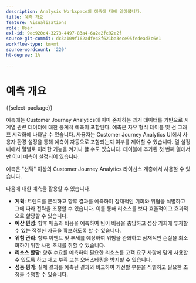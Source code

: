 ```yaml
---
description: Analysis Workspace의 예측에 대해 알아봅니다.
title: 예측 개요
feature: Visualizations
role: User
exl-id: 9ec920c4-3273-4497-83a4-6a2e2fc92e2f
source-git-commit: dc3a109f162adfe48f621ba3ece95fedead3c6e1
workflow-type: tm+mt
source-wordcount: '220'
ht-degree: 1%

---
```


# 예측 개요

{{select-package}}

예측에는 Customer Journey Analytics에 이미 존재하는 과거 데이터를 기반으로 시계열 관련 데이터에 대한 통계적 예측이 포함된다. 예측은 자유 형식 테이블 및 선 그래프 시각화에 나타날 수 있습니다. 사용자는 Customer Journey Analytics UI에서 사용자 환경 설정을 통해 예측이 자동으로 포함되는지 여부를 제어할 수 있습니다. 열 설정 내에서 열별로 이러한 기능을 켜거나 끌 수도 있습니다. 테이블에 추가된 첫 번째 열에서만 이미 예측이 설정되어 있습니다.

예측은 &quot;선택&quot; 이상의 Customer Journey Analytics 라이선스 계층에서 사용할 수 있습니다.

다음에 대한 예측을 활용할 수 있습니다.

* **계획**: 트렌드를 분석하고 향후 결과를 예측하여 잠재적인 기회와 위협을 식별하고 그에 따라 전략을 조정할 수 있습니다. 이를 통해 리소스를 보다 효율적이고 효과적으로 할당할 수 있습니다.
* **예산 편성**: 향후 매출과 비용을 예측하여 팀이 비용을 충당하고 성장 기회에 투자할 수 있는 적절한 자금을 확보하도록 할 수 있습니다.
* **위험 관리**: 향후 이벤트 및 추세를 예상하여 위험을 완화하고 잠재적인 손실을 최소화하기 위한 사전 조치를 취할 수 있습니다.
* **리소스 할당**: 향후 수요를 예측하여 필요한 리소스를 고객 요구 사항에 맞게 사용할 수 있도록 하고 재고 부족 또는 오버스타킹을 방지할 수 있습니다.
* **성능 평가**: 실제 결과를 예측된 결과와 비교하여 개선할 부분을 식별하고 필요한 조정을 수행할 수 있습니다.
